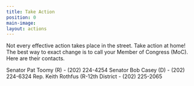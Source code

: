 ```yaml
---
title: Take Action
position: 0
main-image: 
layout: actions
---
```


Not every effective action takes place in the street. Take action at home!  The best way to exact change is to call your Member of Congress (MoC).  Here are their contacts.

Senator Pat Toomy (R) - (202) 224-4254
Senator Bob Casey (D) - (202) 224-6324
Rep. Keith Rothfus (R-12th District - (202) 225-2065 